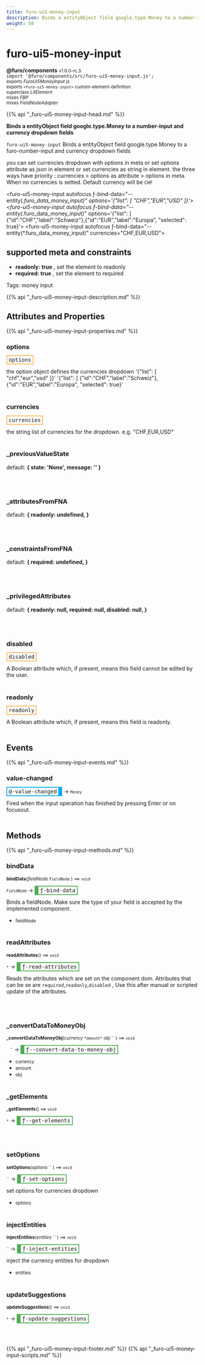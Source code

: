 ```yaml
---
title: furo-ui5-money-input
description: Binds a entityObject field google.type.Money to a number-input and currency dropdown fields
weight: 50
---
```


# furo-ui5-money-input
**@furo/components** <small>v1.0.0-rc.3</small>
<br>`import '@furo/components/src/furo-ui5-money-input.js';`<small>
<br>exports *FuroUi5MoneyInput* js
<br>exports `<furo-ui5-money-input>` custom-element-definition
<br>superclass *LitElement*
<br> mixes *FBP*
<br> mixes *FieldNodeAdapter*</small>

{{% api "_furo-ui5-money-input-head.md" %}}

**Binds a entityObject field google.type.Money to a number-input and currency dropdown fields**

`furo-ui5-money-input`
Binds a entityObject field google.type.Money to a furo-number-input and currency dropdown fields
 <sample-furo-ui5-money-input></sample-furo-ui5-money-input>

 you can set currencies dropdown with options in meta or set options attribute as json in element or set currencies as string in element. the three
 ways have priority : currencies > options as attribute > options in meta. When no currencies is setted. Default currency will be `CHF`

 <furo-ui5-money-input autofocus ƒ-bind-data="--entity(*.furo_data_money_input)" options='{"list": [ "CHF","EUR","USD" ]}'></furo-ui5-money-input>
 <furo-ui5-money-input autofocus ƒ-bind-data="--entity(*.furo_data_money_input)" options='{"list": [ {"id":"CHF","label":"Schweiz"},{"id":"EUR","label":"Europa", "selected": true}'></furo-ui5-money-input>
 <furo-ui5-money-input autofocus ƒ-bind-data="--entity(*.furo_data_money_input)" currencies="CHF,EUR,USD"></furo-ui5-money-input>

## supported meta and constraints
- **readonly: true** , set the element to readonly
- **required: true** , set the element to required

Tags: money input

{{% api "_furo-ui5-money-input-description.md" %}}


## Attributes and Properties
{{% api "_furo-ui5-money-input-properties.md" %}}














### **options**

<span  style="border-width:2px; border-style: solid;border-color:  rgb(255, 182, 91);font-family:monospace; padding:2px 4px;">options</span>
</small>

the option object defines the currencies dropdown
'{"list": [ "chf","eur","usd" ]}'
'{"list": [ {"id":"CHF","label":"Schweiz"},{"id":"EUR","label":"Europa", "selected": true}'
<br><br>


### **currencies**

<span  style="border-width:2px; border-style: solid;border-color:  rgb(255, 182, 91);font-family:monospace; padding:2px 4px;">currencies</span>
</small>

the string list of currencies for the dropdown. e.g. "CHF,EUR,USD"
<br><br>



### **_previousValueState**
default: **{ state: &#39;None&#39;, message: &#39;&#39; }**</small>


<br><br>

### **_attributesFromFNA**
default: **{
      readonly: undefined,
    }**</small>


<br><br>

### **_constraintsFromFNA**
default: **{
      required: undefined,
    }**</small>


<br><br>

### **_privilegedAttributes**
default: **{
      readonly: null,
      required: null,
      disabled: null,
    }**</small>


<br><br>

### **disabled**

<span  style="border-width:2px; border-style: solid;border-color:  rgb(255, 182, 91);font-family:monospace; padding:2px 4px;">disabled</span>
</small>

A Boolean attribute which, if present, means this field cannot be edited by the user.
<br><br>

### **readonly**

<span  style="border-width:2px; border-style: solid;border-color:  rgb(255, 182, 91);font-family:monospace; padding:2px 4px;">readonly</span>
</small>

A Boolean attribute which, if present, means this field is readonly.
<br><br>
## Events
{{% api "_furo-ui5-money-input-events.md" %}}

### **value-changed**
<span  style="border-width:2px 10px 2px 2px; border-style: solid;border-color:  rgb(2, 168, 244);font-family:monospace; padding:2px 4px;">@-value-changed</span>
→ <small>`Money`</small>

 Fired when the input operation has finished by pressing Enter or on focusout.
<br><br>

## Methods
{{% api "_furo-ui5-money-input-methods.md" %}}


### **bindData**
<small>**bindData**(*fieldNode* `FieldNode` ) ⟹ `void`</small>

<small>`FieldNode` </small> →
<span  style="border-width:2px 2px 2px 10px; border-style: solid;border-color:  rgb(76, 175, 80);font-family:monospace; padding:2px 4px;">ƒ-bind-data</span>

Binds a fieldNode. Make sure the type of your field is accepted by the implemented component.

- <small>fieldNode </small>
<br><br>

### **readAttributes**
<small>**readAttributes**() ⟹ `void`</small>

<small>`*`</small> →
<span  style="border-width:2px 2px 2px 10px; border-style: solid;border-color:  rgb(76, 175, 80);font-family:monospace; padding:2px 4px;">ƒ-read-attributes</span>

Reads the attributes which are set on the component dom.
Attributes that can be se are   `required`,`readonly`,`disabled` ,
Use this after manual or scripted update of the attributes.

<br><br>




### **_convertDataToMoneyObj**
<small>**_convertDataToMoneyObj**(*currency* `` *amount* `` *obj* `` ) ⟹ `void`</small>

<small>`` `` `` </small> →
<span  style="border-width:2px 2px 2px 10px; border-style: solid;border-color:  rgb(76, 175, 80);font-family:monospace; padding:2px 4px;">ƒ--convert-data-to-money-obj</span>



- <small>currency </small>
- <small>amount </small>
- <small>obj </small>
<br><br>





### **_getElements**
<small>**_getElements**() ⟹ `void`</small>

<small>`*`</small> →
<span  style="border-width:2px 2px 2px 10px; border-style: solid;border-color:  rgb(76, 175, 80);font-family:monospace; padding:2px 4px;">ƒ--get-elements</span>



<br><br>


### **setOptions**
<small>**setOptions**(*options* `` ) ⟹ `void`</small>

<small>`` </small> →
<span  style="border-width:2px 2px 2px 10px; border-style: solid;border-color:  rgb(76, 175, 80);font-family:monospace; padding:2px 4px;">ƒ-set-options</span>

set options for currencies dropdown

- <small>options </small>
<br><br>


### **injectEntities**
<small>**injectEntities**(*entities* `` ) ⟹ `void`</small>

<small>`` </small> →
<span  style="border-width:2px 2px 2px 10px; border-style: solid;border-color:  rgb(76, 175, 80);font-family:monospace; padding:2px 4px;">ƒ-inject-entities</span>

inject the currency entities for dropdown

- <small>entities </small>
<br><br>

### **updateSuggestions**
<small>**updateSuggestions**() ⟹ `void`</small>

<small>`*`</small> →
<span  style="border-width:2px 2px 2px 10px; border-style: solid;border-color:  rgb(76, 175, 80);font-family:monospace; padding:2px 4px;">ƒ-update-suggestions</span>



<br><br>










{{% api "_furo-ui5-money-input-footer.md" %}}
{{% api "_furo-ui5-money-input-scripts.md" %}}
